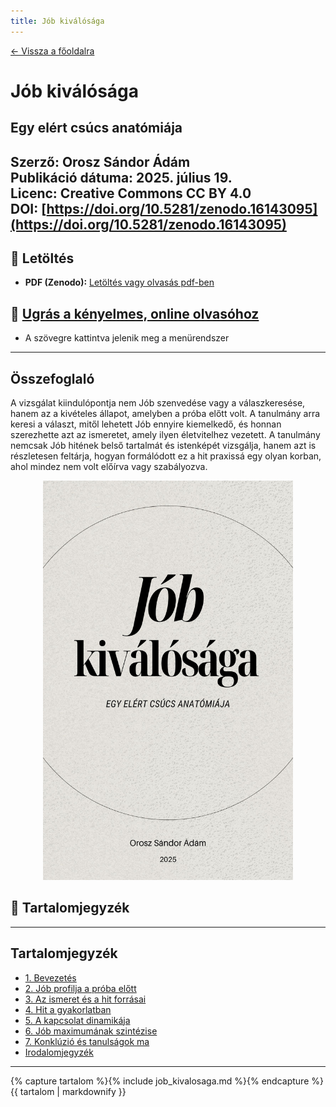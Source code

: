 ```yaml
---
title: Jób kiválósága
---
```


[← Vissza a főoldalra](/)

# Jób kiválósága 
## Egy elért csúcs anatómiája

**Szerző:** Orosz Sándor Ádám  
**Publikáció dátuma:** 2025. július 19.  
**Licenc:** Creative Commons CC BY 4.0  
**DOI:** [https://doi.org/10.5281/zenodo.16143095](https://doi.org/10.5281/zenodo.16143095)
---

## 📄 Letöltés

- **PDF (Zenodo):** [Letöltés vagy olvasás pdf-ben](https://doi.org/10.5281/zenodo.16143095)

## 📙 [Ugrás a kényelmes, online olvasóhoz](/olvaso/job_kivalosaga_olvaso.html)
 
 - A szövegre kattintva jelenik meg a menürendszer

---


## Összefoglaló

A vizsgálat kiindulópontja nem Jób szenvedése vagy a válaszkeresése, hanem az a kivételes állapot, amelyben a próba előtt volt. A tanulmány arra keresi a választ, mitől lehetett Jób ennyire kiemelkedő, és honnan szerezhette azt az ismeretet, amely ilyen életvitelhez vezetett. A tanulmány nemcsak Jób hitének belső tartalmát és istenképét vizsgálja, hanem azt is részletesen feltárja, hogyan formálódott ez a hit praxissá egy olyan korban, ahol mindez nem volt előírva vagy szabályozva.

<div style="text-align: center;">
  <img src="cover.jpg" alt="Borítókép" style="width: 400px; height: auto;" />
</div>

## 🧭 Tartalomjegyzék

---

## Tartalomjegyzék

- [1. Bevezetés](#1-bevezetés)
- [2. Jób profilja a próba előtt](#2-jób-profilja-a-próba-előtt)
- [3. Az ismeret és a hit forrásai](#3-az-ismeret-és-a-hit-forrásai)
- [4. Hit a gyakorlatban](#4-hit-a-gyakorlatban)
- [5. A kapcsolat dinamikája](#5-a-kapcsolat-dinamikája)
- [6. Jób maximumának szintézise](#6-jób-maximumának-szintézise)
- [7. Konklúzió és tanulságok ma](#7-konklúzió-és-tanulságok-ma)
- [Irodalomjegyzék](#irodalomjegyzék)

---

{% capture tartalom %}{% include job_kivalosaga.md %}{% endcapture %}
{{ tartalom | markdownify }}

